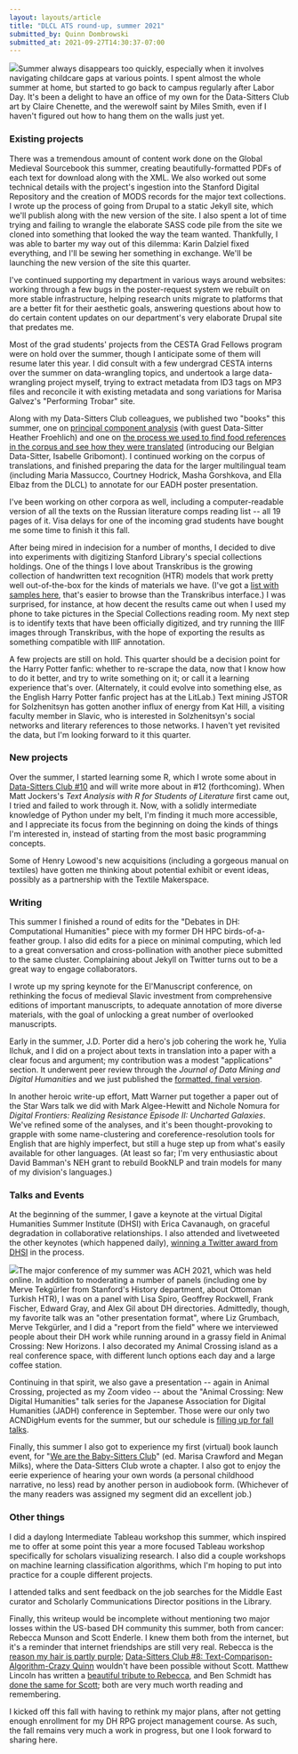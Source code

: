 ```yaml
---
layout: layouts/article
title: "DLCL ATS round-up, summer 2021"
submitted_by: Quinn Dombrowski
submitted_at: 2021-09-27T14:30:37-07:00
---
```


![](https://digitalhumanities.stanford.edu/sites/g/files/sbiybj8071/f/styles/large/public/20210927_113149.jpg?itok=OhqSJZYf)Summer always disappears too quickly, especially when it involves navigating childcare gaps at various points. I spent almost the whole summer at home, but started to go back to campus regularly after Labor Day. It's been a delight to have an office of my own for the Data-Sitters Club art by Claire Chenette, and the werewolf saint by Miles Smith, even if I haven't figured out how to hang them on the walls just yet.


### Existing projects


There was a tremendous amount of content work done on the Global Medieval Sourcebook this summer, creating beautifully-formatted PDFs of each text for download along with the XML. We also worked out some technical details with the project's ingestion into the Stanford Digital Repository and the creation of MODS records for the major text collections. I wrote up the process of going from Drupal to a static Jekyll site, which we'll publish along with the new version of the site. I also spent a lot of time trying and failing to wrangle the elaborate SASS code pile from the site we cloned into something that looked the way the team wanted. Thankfully, I was able to barter my way out of this dilemma: Karin Dalziel fixed everything, and I'll be sewing her something in exchange. We'll be launching the new version of the site this quarter.


I've continued supporting my department in various ways around websites: working through a few bugs in the poster-request system we rebuilt on more stable infrastructure, helping research units migrate to platforms that are a better fit for their aesthetic goals, answering questions about how to do certain content updates on our department's very elaborate Drupal site that predates me.


Most of the grad students' projects from the CESTA Grad Fellows program were on hold over the summer, though I anticipate some of them will resume later this year. I did consult with a few undergrad CESTA interns over the summer on data-wrangling topics, and undertook a large data-wrangling project myself, trying to extract metadata from ID3 tags on MP3 files and reconcile it with existing metadata and song variations for Marisa Galvez's "Performing Trobar" site.


Along with my Data-Sitters Club colleagues, we published two "books" this summer, one on [principal component analysis](https://datasittersclub.github.io/site/dsc10.html) (with guest Data-Sitter Heather Froehlich) and one on [the process we used to find food references in the corpus and see how they were translated](https://datasittersclub.github.io/site/dscm4.html) (introducing our Belgian Data-Sitter, Isabelle Gribomont). I continued working on the corpus of translations, and finished preparing the data for the larger multilingual team (including Maria Massucco, Courtney Hodrick, Masha Gorshkova, and Ella Elbaz from the DLCL) to annotate for our EADH poster presentation.


I've been working on other corpora as well, including a computer-readable version of all the texts on the Russian literature comps reading list -- all 19 pages of it. Visa delays for one of the incoming grad students have bought me some time to finish it this fall.


After being mired in indecision for a number of months, I decided to dive into experiments with digitizing Stanford Library's special collections holdings. One of the things I love about Transkribus is the growing collection of handwritten text recognition (HTR) models that work pretty well out-of-the-box for the kinds of materials we have. (I've got a [list with samples here](https://github.com/quinnanya/transkribus-models), that's easier to browse than the Transkribus interface.) I was surprised, for instance, at how decent the results came out when I used my phone to take pictures in the Special Collections reading room. My next step is to identify texts that have been officially digitized, and try running the IIIF images through Transkribus, with the hope of exporting the results as something compatible with IIIF annotation.


A few projects are still on hold. This quarter should be a decision point for the Harry Potter fanfic: whether to re-scrape the data, now that I know how to do it better, and try to write something on it; or call it a learning experience that's over. (Alternately, it could evolve into something else, as the English Harry Potter fanfic project has at the LitLab.) Text mining JSTOR for Solzhenitsyn has gotten another influx of energy from Kat Hill, a visiting faculty member in Slavic, who is interested in Solzhenitsyn's social networks and literary references to those networks. I haven't yet revisited the data, but I'm looking forward to it this quarter.


### New projects


Over the summer, I started learning some R, which I wrote some about in [Data-Sitters Club #10](https://datasittersclub.github.io/site/dsc10.html) and will write more about in #12 (forthcoming). When Matt Jockers's *Text Analysis with R for Students of Literature* first came out, I tried and failed to work through it. Now, with a solidly intermediate knowledge of Python under my belt, I'm finding it much more accessible, and I appreciate its focus from the beginning on doing the kinds of things I'm interested in, instead of starting from the most basic programming concepts.


Some of Henry Lowood's new acquisitions (including a gorgeous manual on textiles) have gotten me thinking about potential exhibit or event ideas, possibly as a partnership with the Textile Makerspace.


### Writing


This summer I finished a round of edits for the "Debates in DH: Computational Humanities" piece with my former DH HPC birds-of-a-feather group. I also did edits for a piece on minimal computing, which led to a great conversation and cross-pollination with another piece submitted to the same cluster. Complaining about Jekyll on Twitter turns out to be a great way to engage collaborators.


I wrote up my spring keynote for the El'Manuscript conference, on rethinking the focus of medieval Slavic investment from comprehensive editions of important manuscripts, to adequate annotation of more diverse materials, with the goal of unlocking a great number of overlooked manuscripts.


Early in the summer, J.D. Porter did a hero's job cohering the work he, Yulia Ilchuk, and I did on a project about texts in translation into a paper with a clear focus and argument; my contribution was a modest "applications" section. It underwent peer review through the *Journal of Data Mining and Digital Humanities* and we just published the [formatted, final version](https://hal.archives-ouvertes.fr/hal-03151249).


In another heroic write-up effort, Matt Warner put together a paper out of the Star Wars talk we did with Mark Algee-Hewitt and Nichole Nomura for *Digital Frontiers: Realizing Resistance Episode II: Uncharted Galaxies*. We've refined some of the analyses, and it's been thought-provoking to grapple with some name-clustering and coreference-resolution tools for English that are highly imperfect, but still a huge step up from what's easily available for other languages. (At least so far; I'm very enthusiastic about David Bamman's NEH grant to rebuild BookNLP and train models for many of my division's languages.)


### Talks and Events


At the beginning of the summer, I gave a keynote at the virtual Digital Humanities Summer Institute (DHSI) with Erica Cavanaugh, on graceful degradation in collaborative relationships. I also attended and livetweeted the other keynotes (which happened daily), [winning a Twitter award from DHSI](https://twitter.com/ETCLatUVic/status/1405933384887681031) in the process.


![](https://live.staticflickr.com/65535/51525978395_60ec97dcb1_c.jpg)The major conference of my summer was ACH 2021, which was held online. In addition to moderating a number of panels (including one by Merve Tekgürler from Stanford's History department, about Ottoman Turkish HTR), I was on a panel with Lisa Spiro, Geoffrey Rockwell, Frank Fischer, Edward Gray, and Alex Gil about DH directories. Admittedly, though, my favorite talk was an "other presentation format", where Liz Grumbach, Merve Tekgürler, and I did a "report from the field" where we interviewed people about their DH work while running around in a grassy field in Animal Crossing: New Horizons. I also decorated my Animal Crossing island as a real conference space, with different lunch options each day and a large coffee station.


Continuing in that spirit, we also gave a presentation -- again in Animal Crossing, projected as my Zoom video -- about the "Animal Crossing: New Digital Humanities" talk series for the Japanese Association for Digital Humanities (JADH) conference in September. Those were our only two ACNDigHum events for the summer, but our schedule is [filling up for fall talks](https://digitalhumanities.stanford.edu/acndh).


Finally, this summer I also got to experience my first (virtual) book launch event, for "[We are the Baby-Sitters Club](https://www.chicagoreviewpress.com/we-are-the-baby-sitters-club-products-9781641604901.php)" (ed. Marisa Crawford and Megan Milks), where the Data-Sitters Club wrote a chapter. I also got to enjoy the eerie experience of hearing your own words (a personal childhood narrative, no less) read by another person in audiobook form. (Whichever of the many readers was assigned my segment did an excellent job.)


### Other things


I did a daylong Intermediate Tableau workshop this summer, which inspired me to offer at some point this year a more focused Tableau workshop specifically for scholars visualizing research. I also did a couple workshops on machine learning classification algorithms, which I'm hoping to put into practice for a couple different projects.


I attended talks and sent feedback on the job searches for the Middle East curator and Scholarly Communications Director positions in the Library.


Finally, this writeup would be incomplete without mentioning two major losses within the US-based DH community this summer, both from cancer: Rebecca Munson and Scott Enderle. I knew them both from the internet, but it's a reminder that internet friendships are still very real. Rebecca is the [reason my hair is partly purple](https://shxperienced.blogspot.com/2020/11/2020-can-take-my-hair-but-not-my-hope.html); [Data-Sitters Club #8: Text-Comparison-Algorithm-Crazy Quinn](https://datasittersclub.github.io/site/dsc8.html) wouldn't have been possible without Scott. Matthew Lincoln has written a [beautiful tribute to Rebecca](https://matthewlincoln.net/2021/08/15/rebecca-munson.html), and Ben Schmidt has [done the same for Scott](http://benschmidt.org/post/2021-09-15-increasingly-stealthy/); both are very much worth reading and remembering.


I kicked off this fall with having to rethink my major plans, after not getting enough enrollment for my DH RPG project management course. As such, the fall remains very much a work in progress, but one I look forward to sharing here.


 